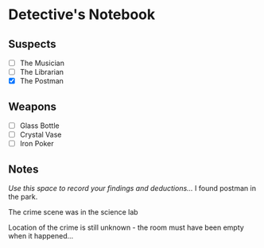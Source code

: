
# Detective's Notebook

## Suspects
- [ ] The Musician
- [ ] The Librarian
- [X] The Postman

## Weapons
- [ ] Glass Bottle
- [ ] Crystal Vase
- [ ] Iron Poker

## Notes
*Use this space to record your findings and deductions...*
I found postman in the park. 

The crime scene was in the science lab 

Location of the crime is still unknown - the room must have been empty when it happened...
